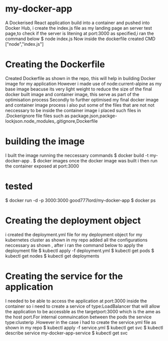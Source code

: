 # my-docker-app
A Dockerised React application build into a container and pushed into Docker Hub, i create the index.js file as my landing page an server test page,to check if the server is litening at port:3000 as specified,i ran the command below 
 $ node index.js
 Now inside the dockerfile created
CMD ["node","index.js"]
# Creating the Dockerfile
Created Dockerfile as shown in the repo, this will help in building Docker image for my application 
However i made use of node:current-alpine as my base image beacuse its very light weight to reduce the size of the final docker built image and container image, this serve as part of the optimisation process
Secondly to further optimised my final docker image and container image process i also put some of the files that are not not neccessary to be inside the container image i placed such files in .Dockerignore file
files such as package.json,packge-lockjson.node_modules,.gitignore,Dockerfile
# building the image
I built the image running the neccessary commands
$ docker build -t my-docker-app .
$ docker images
once the docker image was built i then run the container exposed at port:3000
# tested
$ docker run -d -p 3000:3000 good777lord/my-docker-app
$ docker ps
# Creating the deployment object
i created the deployment.yml file for my deployment object for my kubernetes cluster as shown in my repo added all the configurations neccessary as shown , after i ran the command below to apply  the deployment file
 $ kubectl apply -f deployment.yml
 $ kubectl get pods
  $ kubectl get nodes
 $ kubectl get deployments
# Creating the service for the application 
I needed to be able to access the application at port:3000 inside the container so i need to create a service of type:LoadBalancer that will allow the application to be accessble as the targetport:3000 which is the ame as the host port.For internal comnuincation between the pods the service type:clusterip .However in the case i had to create the service.yml file as shown in my repo
$ kubectl apply -f service.yml
$ kubectl get svc
$ kubectl describe service my-docker-app-service
$ kubectl get svc
